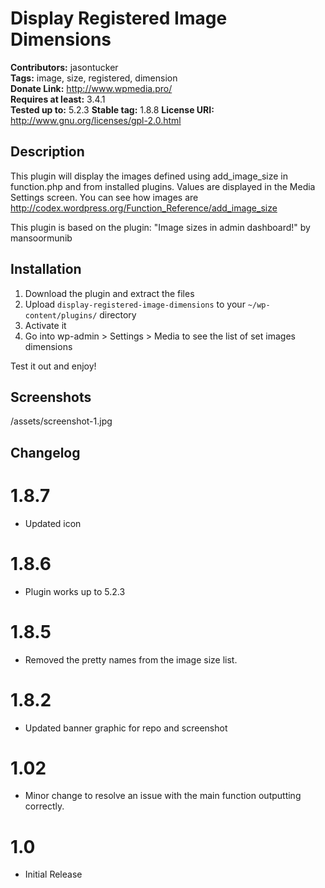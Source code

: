 # Display Registered Image Dimensions #
**Contributors:** jasontucker  
**Tags:** image, size, registered, dimension  
**Donate Link:** http://www.wpmedia.pro/  
**Requires at least:** 3.4.1  
**Tested up to:** 5.2.3 
**Stable tag:** 1.8.8
**License URI:** http://www.gnu.org/licenses/gpl-2.0.html

## Description ##

This plugin will display the images defined using add_image_size in function.php and from installed plugins. Values are displayed in the Media Settings screen.
You can see how images are http://codex.wordpress.org/Function_Reference/add_image_size

This plugin is based on the plugin: "Image sizes in admin dashboard!" by mansoormunib

## Installation ##

1. Download the plugin and extract the files
2. Upload `display-registered-image-dimensions` to your `~/wp-content/plugins/` directory
3. Activate it
4. Go into wp-admin > Settings > Media to see the list of set images dimensions
	
Test it out and enjoy!

## Screenshots ##

/assets/screenshot-1.jpg

## Changelog ##
# 1.8.7 #
* Updated icon

# 1.8.6 #
* Plugin works up to 5.2.3

# 1.8.5 #
* Removed the pretty names from the image size list.

# 1.8.2 #
* Updated banner graphic for repo and screenshot

# 1.02 #
* Minor change to resolve an issue with the main function outputting correctly.

# 1.0 #
* Initial Release
